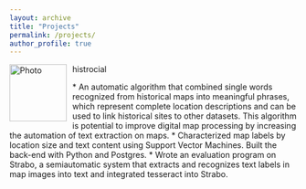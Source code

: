 ```yaml
---
layout: archive
title: "Projects"
permalink: /projects/
author_profile: true
---
```




<div>
    <img src="https://haowenlin.github.io/images/profile.png" alt="Photo" style="float:left;margin:0 10px 10px 0;width: 100px;"/> 
    <p>histrocial</p>
</div>
* An automatic algorithm that combined single words recognized from historical maps into meaningful phrases, which represent complete location descriptions and can be used to link historical sites to other datasets. This algorithm is potential to improve digital map processing by increasing the automation of text extraction on maps.
* Characterized map labels by location size and text content using Support Vector Machines. Built the back-end with Python and Postgres. 
* Wrote an evaluation program on Strabo, a semi­automatic system that extracts and recognizes text labels in map images into text and integrated tesseract into Strabo.

   





